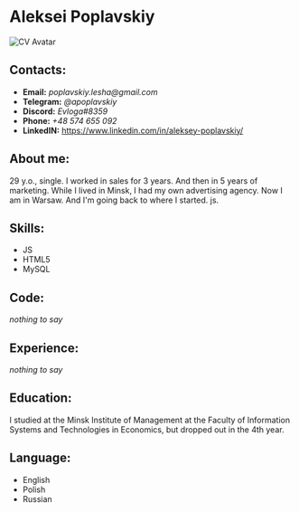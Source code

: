 # **Aleksei Poplavskiy**
![](https://imgur.com/a/nf1FuHo "CV Avatar")
## **Contacts:**
  * **Email:** _poplavskiy.lesha@gmail.com_
  * **Telegram:** _@apoplavskiy_
  * **Discord:** _Evloga#8359_
  * **Phone:** _+48 574 655 092_
  * **LinkedIN:** https://www.linkedin.com/in/aleksey-poplavskiy/
  ## **About me:**
  29 y.o., single. I worked in sales for 3 years. And then in 5 years of marketing. While I lived in Minsk, I had my own advertising agency. Now I am in Warsaw. And I'm going back to where I started. js.
  ## **Skills:**
  * JS
  * HTML5
  * MySQL
  ## **Code:**
  _nothing to say_
  ## **Experience:** 
  _nothing to say_
  ## **Education:**
I studied at the Minsk Institute of Management at the Faculty of Information Systems and Technologies in Economics, but dropped out in the 4th year.
## **Language:**
* English
* Polish
* Russian